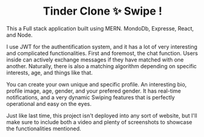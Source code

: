 <h1 align="center">Tinder Clone ✨ Swipe !</h1>

This a Full stack application built using MERN. MondoDb, Expresse, React, and Node. 

I use JWT for the authentification system, and it has a lot of very interesting and complicated functionalities. First and foremost, the chat function. Users inside can actively exchange messages if they have matched with one another. Naturally, there is also a matching algorithm depending on specific interests, age, and things like that.

You can create your own unique and specific profile. An interesting bio, profile image, age, gender, and your prefered gender. It has real-time notifications, and a very dynamic Swiping features that is perfectly operational and easy on the eyes.

Just like last time, this project isn't deployed into any sort of website, but I'll make sure to include both a video and plenty of screenshots to showcase the functionalities mentioned.




